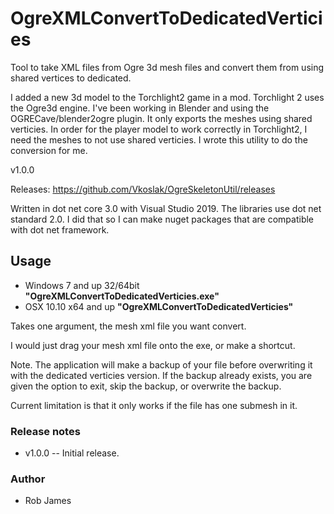 # OgreXMLConvertToDedicatedVerticies
Tool to take XML files from Ogre 3d mesh files and convert them from using shared vertices to dedicated.

I added a new 3d model to the Torchlight2 game in a mod. Torchlight 2 uses the Ogre3d engine. I've been working in Blender and using the OGRECave/blender2ogre plugin.  It only exports the meshes using shared verticies. In order for the player model to work correctly in Torchlight2, I need the meshes to not use shared verticies. I wrote this utility to do the conversion for me.

v1.0.0

Releases: <https://github.com/Vkoslak/OgreSkeletonUtil/releases>

Written in dot net core 3.0 with Visual Studio 2019. The libraries use dot net standard 2.0. I did that so I can make nuget packages that are compatible with dot net framework.

## Usage

* Windows 7 and up 32/64bit **"OgreXMLConvertToDedicatedVerticies.exe"**
* OSX 10.10 x64 and up **"OgreXMLConvertToDedicatedVerticies"**

Takes one argument, the mesh xml file you want convert.

I would just drag your mesh xml file onto the exe, or make a shortcut.

Note. The application will make a backup of your file before overwriting it with the dedicated verticies version. If the backup already exists, you are given the option to exit, skip the backup, or overwrite the backup.

Current limitation is that it only works if the file has one submesh in it.
### Release notes

* v1.0.0 -- Initial release.

### Author

* Rob James
